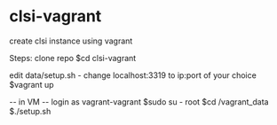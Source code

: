 clsi-vagrant
============

create clsi instance using vagrant

Steps:
clone repo
  $cd clsi-vagrant

edit data/setup.sh - change localhost:3319 to ip:port of your choice
  $vagrant up

-- in VM --
  login as vagrant-vagrant
  $sudo su - root
  $cd /vagrant_data
  $./setup.sh
